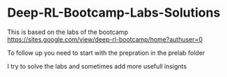 # Deep-RL-Bootcamp-Labs-Solutions
This is based on the labs of the bootcamp https://sites.google.com/view/deep-rl-bootcamp/home?authuser=0

To follow up you need to start with the prepration in the prelab folder 

I try to solve the labs and sometimes add more usefull insignts
